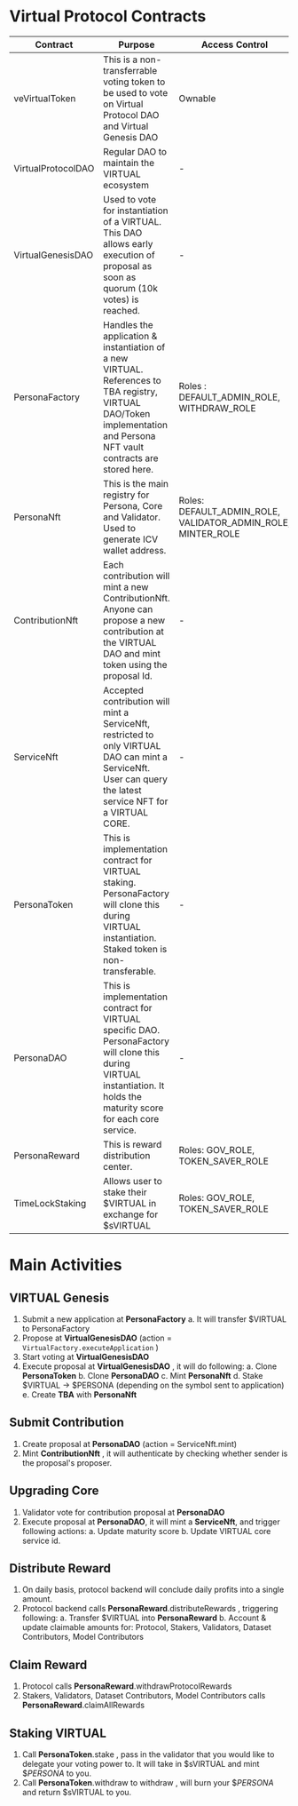 
# Virtual Protocol Contracts



| Contract | Purpose | Access Control | Upgradable |
| ------ | ------ | ------ | ------ |
| veVirtualToken | This is a non-transferrable voting token to be used to vote on Virtual Protocol DAO and Virtual Genesis DAO  | Ownable | N |
| VirtualProtocolDAO | Regular DAO to maintain the VIRTUAL ecosystem | - | N | 
| VirtualGenesisDAO | Used to vote for instantiation of a VIRTUAL. This DAO allows early execution of proposal as soon as quorum (10k votes) is reached. | - | N |
| PersonaFactory | Handles the application & instantiation of a new VIRTUAL. References to TBA registry, VIRTUAL DAO/Token implementation and Persona NFT vault contracts are stored here. | Roles : DEFAULT_ADMIN_ROLE, WITHDRAW_ROLE | Y | 
| PersonaNft | This is the main registry for Persona, Core and Validator. Used to generate ICV wallet address.  | Roles: DEFAULT_ADMIN_ROLE, VALIDATOR_ADMIN_ROLE, MINTER_ROLE | N |
| ContributionNft | Each contribution will mint a new ContributionNft. Anyone can propose a new contribution at the VIRTUAL DAO and mint token using the proposal Id.  | - | N |
| ServiceNft | Accepted contribution will mint a ServiceNft, restricted to only VIRTUAL DAO can mint a ServiceNft. User can query the latest service NFT for a VIRTUAL CORE. | - | N |
| PersonaToken | This is implementation contract for VIRTUAL staking. PersonaFactory will clone this during VIRTUAL instantiation. Staked token is non-transferable. | - | N |
| PersonaDAO | This is implementation contract for VIRTUAL specific DAO. PersonaFactory will clone this during VIRTUAL instantiation. It holds the maturity score for each core service. | - | N |
| PersonaReward | This is reward distribution center. | Roles: GOV_ROLE, TOKEN_SAVER_ROLE | Y |
| TimeLockStaking | Allows user to stake their $VIRTUAL in exchange for $sVIRTUAL | Roles: GOV_ROLE, TOKEN_SAVER_ROLE | N |


# Main Activities
## VIRTUAL Genesis
1. Submit a new application at **PersonaFactory** 
	a. It will transfer $VIRTUAL to PersonaFactory
2. Propose at **VirtualGenesisDAO** (action = ```VirtualFactory.executeApplication``` )
3. Start voting at **VirtualGenesisDAO**
4. Execute proposal at  **VirtualGenesisDAO**  , it will do following:
	a. Clone **PersonaToken**
	b. Clone **PersonaDAO**
	c. Mint **PersonaNft**
	d. Stake $VIRTUAL -> $PERSONA (depending on the symbol sent to application)
	e. Create **TBA** with **PersonaNft**
	

## Submit Contribution
1. Create proposal at **PersonaDAO** (action = ServiceNft.mint)
2. Mint **ContributionNft** , it will authenticate by checking whether sender is the proposal's proposer.


## Upgrading Core
1. Validator vote for contribution proposal at **PersonaDAO**
2. Execute proposal at **PersonaDAO**, it will mint a **ServiceNft**, and trigger following actions:
	a. Update maturity score
	b. Update VIRTUAL core service id.


## Distribute Reward
1. On daily basis, protocol backend will conclude daily profits into a single amount.
2. Protocol backend calls **PersonaReward**.distributeRewards , triggering following:
	a. Transfer $VIRTUAL into **PersonaReward** 
	b. Account & update claimable amounts for: Protocol, Stakers, Validators, Dataset Contributors, Model Contributors
	
	
## Claim Reward
1. Protocol calls **PersonaReward**.withdrawProtocolRewards
2. Stakers, Validators, Dataset Contributors, Model Contributors calls **PersonaReward**.claimAllRewards


## Staking VIRTUAL
1. Call **PersonaToken**.stake , pass in the validator that you would like to delegate your voting power to. It will take in $sVIRTUAL and mint $*PERSONA* to you.
2. Call **PersonaToken**.withdraw to withdraw , will burn your $*PERSONA* and return $sVIRTUAL to you.